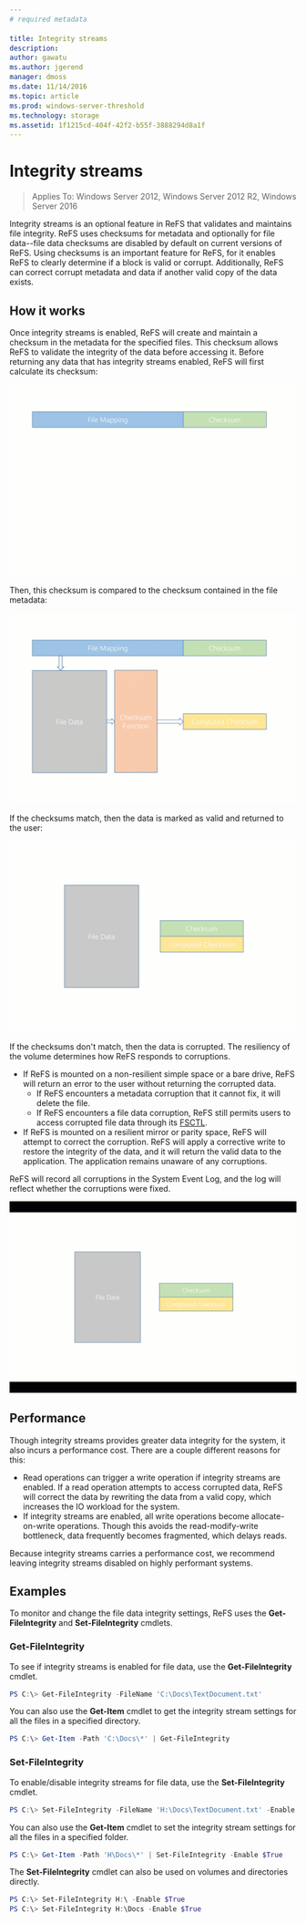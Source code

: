 ```yaml
---
# required metadata

title: Integrity streams
description:
author: gawatu
ms.author: jgerend
manager: dmoss
ms.date: 11/14/2016
ms.topic: article
ms.prod: windows-server-threshold
ms.technology: storage
ms.assetid: 1f1215cd-404f-42f2-b55f-3888294d8a1f
---
```


# Integrity streams
>Applies To: Windows Server 2012, Windows Server 2012 R2, Windows Server 2016

Integrity streams is an optional feature in ReFS that validates and maintains file integrity. ReFS uses checksums for metadata and optionally for file data--file data checksums are disabled by default on current versions of ReFS. Using checksums is an important feature for ReFS, for it enables ReFS to clearly determine if a block is valid or corrupt. Additionally, ReFS can correct corrupt metadata and data if another valid copy of the data exists. 


## How it works 

Once integrity streams is enabled, ReFS will create and maintain a checksum in the metadata for the specified files. This checksum allows ReFS to validate the integrity of the data before accessing it. Before returning any data that has integrity streams enabled, ReFS will first calculate its checksum:

![Compute checksum for file data](media/compute-checksum.gif)

Then, this checksum is compared to the checksum contained in the file metadata:

![Compare computed checksum to metadata checksum](media/compare-checksum.gif)

If the checksums match, then the data is marked as valid and returned to the user:

![Checksums match, mark data valid](media/valid-data.gif)

If the checksums don't match, then the data is corrupted. The resiliency of the volume determines how ReFS responds to corruptions.  
- If ReFS is mounted on a non-resilient simple space or a bare drive, ReFS will return an error to the user without returning the corrupted data. 
    - If ReFS encounters a metadata corruption that it cannot fix, it will delete the file. 
    - If ReFS encounters a file data corruption, ReFS still permits users to access corrupted file data through its [FSCTL](https://msdn.microsoft.com/en-us/library/hh553984.aspx). 
- If ReFS is mounted on a resilient mirror or parity space, ReFS will attempt to correct the corruption. ReFS will apply a corrective write to restore the integrity of the data, and it will return the valid data to the application. The application remains unaware of any corruptions.

ReFS will record all corruptions in the System Event Log, and the log will reflect whether the corruptions were fixed. 


![Checksums don't match, corrupted data corrected by other copy](media/corrupted-data.gif)

## Performance 

Though integrity streams provides greater data integrity for the system, it also incurs a performance cost. There are a couple different reasons for this:
- Read operations can trigger a write operation if integrity streams are enabled. If a read operation attempts to access corrupted data, ReFS will correct the data by rewriting the data from a valid copy, which increases the IO workload for the system. 
- If integrity streams are enabled, all write operations become allocate-on-write operations. Though this avoids the read-modify-write bottleneck, data frequently becomes fragmented, which delays reads. 

Because integrity streams carries a performance cost, we recommend leaving integrity streams disabled on highly performant systems. 

## Examples
To monitor and change the file data integrity settings, ReFS uses the **Get-FileIntegrity** and **Set-FileIntegrity** cmdlets.

### Get-FileIntegrity
To see if integrity streams is enabled for file data, use the **Get-FileIntegrity** cmdlet. 

```PowerShell
PS C:\> Get-FileIntegrity -FileName 'C:\Docs\TextDocument.txt'
```

You can also use the **Get-Item** cmdlet to get the integrity stream settings for all the files in a specified directory. 

```PowerShell
PS C:\> Get-Item -Path 'C:\Docs\*' | Get-FileIntegrity
```

### Set-FileIntegrity
To enable/disable integrity streams for file data, use the **Set-FileIntegrity** cmdlet. 

```PowerShell
PS C:\> Set-FileIntegrity -FileName 'H:\Docs\TextDocument.txt' -Enable $True
```

You can also use the **Get-Item** cmdlet to set the integrity stream settings for all the files in a specified folder. 

```PowerShell
PS C:\> Get-Item -Path 'H\Docs\*' | Set-FileIntegrity -Enable $True 
```

The **Set-FileIntegrity** cmdlet can also be used on volumes and directories directly. 

```PowerShell
PS C:\> Set-FileIntegrity H:\ -Enable $True
PS C:\> Set-FileIntegrity H:\Docs -Enable $True
```



